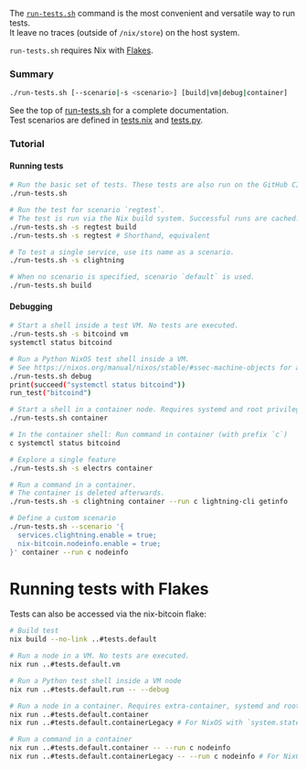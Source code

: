 The [`run-tests.sh`](./run-tests.sh) command is the most convenient and versatile way to run tests.\
It leave no traces (outside of `/nix/store`) on the host system.

`run-tests.sh` requires Nix with [Flakes](https://wiki.nixos.org/wiki/Flakes).

### Summary
```bash
./run-tests.sh [--scenario|-s <scenario>] [build|vm|debug|container]
```

See the top of [run-tests.sh](../test/run-tests.sh) for a complete documentation.\
Test scenarios are defined in [tests.nix](./tests.nix) and [tests.py](tests.py).

### Tutorial
#### Running tests
```bash
# Run the basic set of tests. These tests are also run on the GitHub CI server.
./run-tests.sh

# Run the test for scenario `regtest`.
# The test is run via the Nix build system. Successful runs are cached.
./run-tests.sh -s regtest build
./run-tests.sh -s regtest # Shorthand, equivalent

# To test a single service, use its name as a scenario.
./run-tests.sh -s clightning

# When no scenario is specified, scenario `default` is used.
./run-tests.sh build
```
#### Debugging
```bash
# Start a shell inside a test VM. No tests are executed.
./run-tests.sh -s bitcoind vm
systemctl status bitcoind

# Run a Python NixOS test shell inside a VM.
# See https://nixos.org/manual/nixos/stable/#ssec-machine-objects for available commands.
./run-tests.sh debug
print(succeed("systemctl status bitcoind"))
run_test("bitcoind")

# Start a shell in a container node. Requires systemd and root privileges.
./run-tests.sh container

# In the container shell: Run command in container (with prefix `c`)
c systemctl status bitcoind

# Explore a single feature
./run-tests.sh -s electrs container

# Run a command in a container.
# The container is deleted afterwards.
./run-tests.sh -s clightning container --run c lightning-cli getinfo

# Define a custom scenario
./run-tests.sh --scenario '{
  services.clightning.enable = true;
  nix-bitcoin.nodeinfo.enable = true;
}' container --run c nodeinfo
```

# Running tests with Flakes

Tests can also be accessed via the nix-bitcoin flake:

```bash
# Build test
nix build --no-link ..#tests.default

# Run a node in a VM. No tests are executed.
nix run ..#tests.default.vm

# Run a Python test shell inside a VM node
nix run ..#tests.default.run -- --debug

# Run a node in a container. Requires extra-container, systemd and root privileges
nix run ..#tests.default.container
nix run ..#tests.default.containerLegacy # For NixOS with `system.stateVersion` <22.05

# Run a command in a container
nix run ..#tests.default.container -- --run c nodeinfo
nix run ..#tests.default.containerLegacy -- --run c nodeinfo # For NixOS with `system.stateVersion` <22.05
```
